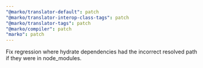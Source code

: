```yaml
---
"@marko/translator-default": patch
"@marko/translator-interop-class-tags": patch
"@marko/translator-tags": patch
"@marko/compiler": patch
"marko": patch
---
```


Fix regression where hydrate dependencies had the incorrect resolved path if they were in node_modules.
